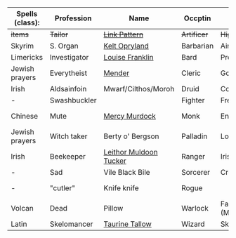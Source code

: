 | **Spells (class):** | **Profession** | **Name**                                                                                                                   | **Occptin**   | **Voice**      | **Call to Adventure** |
| ------------------- | -------------- | -------------------------------------------------------------------------------------------------------------------------- | ------------- | -------------- | --------------------- |
| ~~items~~           | ~~Tailor~~     | [~~Link Pattern~~](https://docs.google.com/document/d/13inEVRYQKz2wNgWYxUmlLT6QWw8mT1wqW-50T4mAiQg/edit?usp=sharing)       | ~~Artificer~~ | ~~High, fast~~ | Sprocketworth         |
| Skyrim              | S. Organ       | [Kelt Opryland](https://docs.google.com/document/u/1/d/1uBavysiY1bYUufunxB_kJrqHEhIwCiyHZFE1iWkeL3s/edit)                  | Barbarian     | Airy           |                       |
| Limericks           | Investigator   | [Louise Franklin](https://docs.google.com/document/d/1CaUAJFGE0qOhTY5VclJakg9q9DMDWID8ohz_v-Qhhhk/edit?usp=sharing)        | Bard          | Propper        | On the run            |
| Jewish prayers      | Everytheist    | [Mender](https://docs.google.com/document/d/1hV0chOkGmoOnOc_n5ncAcawAhMmFIrLu6qRbQj_3nsU/edit?usp=sharing)                 | Cleric        | Golumn         | Outcast               |
| Irish               | Aldsainfoin    | Mwarf/Cilthos/Moroh                                                                                                        | Druid         | Cockney        | Knowledge             |
| -                   | Swashbuckler   |                                                                                                                            | Fighter       | French         | Debt/escape           |
| Chinese             | Mute           | [Mercy Murdock](https://docs.google.com/document/d/1o4gOpMEy7Dyn08tcnuRZDyGNlPvw30PE_C3fZDwo1Gw/edit?usp=sharing)          | Monk          | Enthusiastic   | Holy Pilgrimage       |
| Jewish prayers      | Witch taker    | Berty o' Bergson                                                                                                           | Palladin      | Loud           | Witch hunting         |
| Irish               | Beekeeper      | [Leithor Muldoon Tucker](https://docs.google.com/document/d/12EKQ7BfaTSAUtDYGl5cLlmhrpMZEicnCJ-79gFmfTvc/edit?usp=sharing) | Ranger        | Irish          | Midlife crisis        |
| -                   | Sad            | Vile Black Bile                                                                                                            | Sorcerer      | Croaky         | Feed                  |
| -                   | "cutler"       | Knife knife                                                                                                                | Rogue         |                | Change of heart       |
| Volcan              | Dead           | Pillow                                                                                                                     | Warlock       | Fancy (Mock)   | N/A                   |
| Latin               | Skelomancer    | [Taurine Tallow](https://docs.google.com/document/u/1/d/1hysRhJZmIHw78giCuPr_161JXdEphA9Kahvq69hKVfY/edit)                 | Wizard        | Skeletor       | A letter              |